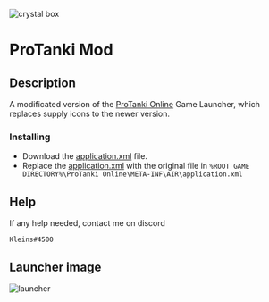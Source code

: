 ![crystal box](https://github.com/Kleins0/protanki-mod/raw/main/images/crystals_box.png?raw=true)
# ProTanki Mod

## Description

A modificated version of the [ProTanki Online](http://protanki-online.com/) Game Launcher, which replaces supply icons to the newer version.

### Installing

* Download the [application.xml](https://github.com/Kleins0/protanki-mod/releases/download/application/application.xml) file.
* Replace the [application.xml](https://github.com/Kleins0/protanki-mod/releases/download/application/application.xml) with the original file in `%ROOT GAME DIRECTORY%\ProTanki Online\META-INF\AIR\application.xml`

## Help

If any help needed, contact me on discord
```
Kleins#4500
```

## Launcher image
![launcher](https://github.com/Kleins0/protanki-mod/raw/main/images/launcher.png?raw=true)
